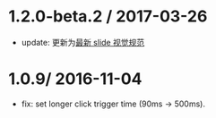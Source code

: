 1.2.0-beta.2 / 2017-03-26
==================
* update: 更新为[最新 slide 视觉规范](http://demo.alibaba-inc.com/system/vds_extracted/f5/ef/d5/77/34766d9356c445afe9d68c5b/SaltUI%E4%BA%8C%E6%9C%9F0310-%E5%B1%8B%E5%8F%B0/index.html#artboard3)

1.0.9/ 2016-11-04
==================
 * fix: set longer click trigger time (90ms -> 500ms).
